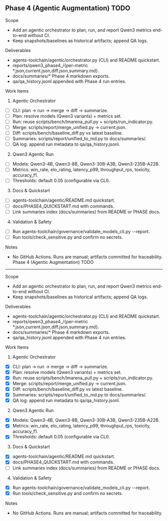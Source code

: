 ﻿Phase 4 (Agentic Augmentation) TODO
-----------------------------------

Scope
- Add an agentic orchestrator to plan, run, and report Qwen3 metrics end-to-end without CI.
- Keep snapshots/baselines as historical artifacts; append QA logs.

Deliverables
- agents-toolchain/agentic/orchestrator.py (CLI) and README quickstart.
- reports/qwen3_phase4_<ts>/{per-metric *.json,current.json,diff.json,summary.md}.
- docs/summaries/* Phase 4 markdown exports.
- qa/qa_history.jsonl appended with Phase 4 run entries.

Work Items
1) Agentic Orchestrator
- [ ] CLI: plan → run → merge → diff → summarize.
- [ ] Plan: resolve models (Qwen3 variants) + metrics set.
- [ ] Run: reuse scripts/bench/lmarena_pull.py + scripts/run_indicator.py.
- [ ] Merge: scripts/report/merge_unified.py → current.json.
- [ ] Diff: scripts/bench/baseline_diff.py vs latest baseline.
- [ ] Summaries: scripts/report/unified_to_md.py to docs/summaries/.
- [ ] QA log: append run metadata to qa/qa_history.jsonl.

2) Qwen3 Agentic Run
- [ ] Models: Qwen3-4B, Qwen3-8B, Qwen3-30B-A3B, Qwen3-235B-A22B.
- [ ] Metrics: win_rate, elo_rating, latency_p99, throughput_rps, toxicity, accuracy_f1.
- [ ] Thresholds: default 0.05 (configurable via CLI).

3) Docs & Quickstart
- [ ] agents-toolchain/agentic/README.md quickstart.
- [ ] docs/PHASE4_QUICKSTART.md with commands.
- [ ] Link summaries index (docs/summaries) from README or PHASE docs.

4) Validation & Safety
- [ ] Run agents-toolchain/governance/validate_models_cli.py --report.
- [ ] Run tools/check_sensitive.py and confirm no secrets.

Notes
- No GitHub Actions. Runs are manual; artifacts committed for traceability.
Phase 4 (Agentic Augmentation) TODO
-----------------------------------

Scope
- Add an agentic orchestrator to plan, run, and report Qwen3 metrics end-to-end without CI.
- Keep snapshots/baselines as historical artifacts; append QA logs.

Deliverables
- agents-toolchain/agentic/orchestrator.py (CLI) and README quickstart.
- reports/qwen3_phase4_<ts>/{per-metric *.json,current.json,diff.json,summary.md}.
- docs/summaries/* Phase 4 markdown exports.
- qa/qa_history.jsonl appended with Phase 4 run entries.

Work Items
1) Agentic Orchestrator
- [x] CLI: plan → run → merge → diff → summarize.
- [x] Plan: resolve models (Qwen3 variants) + metrics set.
- [x] Run: reuse scripts/bench/lmarena_pull.py + scripts/run_indicator.py.
- [x] Merge: scripts/report/merge_unified.py → current.json.
- [x] Diff: scripts/bench/baseline_diff.py vs latest baseline.
- [x] Summaries: scripts/report/unified_to_md.py to docs/summaries/.
- [x] QA log: append run metadata to qa/qa_history.jsonl.

2) Qwen3 Agentic Run
- [x] Models: Qwen3-4B, Qwen3-8B, Qwen3-30B-A3B, Qwen3-235B-A22B.
- [x] Metrics: win_rate, elo_rating, latency_p99, throughput_rps, toxicity, accuracy_f1.
- [x] Thresholds: default 0.05 (configurable via CLI).

3) Docs & Quickstart
- [x] agents-toolchain/agentic/README.md quickstart.
- [x] docs/PHASE4_QUICKSTART.md with commands.
- [ ] Link summaries index (docs/summaries) from README or PHASE docs.

4) Validation & Safety
- [x] Run agents-toolchain/governance/validate_models_cli.py --report.
- [x] Run tools/check_sensitive.py and confirm no secrets.

Notes
- No GitHub Actions. Runs are manual; artifacts committed for traceability.
